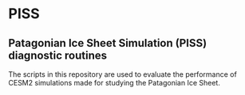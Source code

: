 # PISS
## Patagonian Ice Sheet Simulation (PISS) diagnostic routines

The scripts in this repository are used to evaluate the performance of CESM2 simulations made for studying the Patagonian Ice Sheet.

